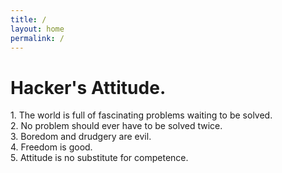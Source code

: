 ```yaml
---
title: /
layout: home
permalink: /
---
```



<div class="highlight">
  <h1>Hacker's Attitude.</h1>
  1. The world is full of fascinating problems waiting to be solved.<br>
  2. No problem should ever have to be solved twice.<br>
  3. Boredom and drudgery are evil.<br>
  4. Freedom is good.<br>
  5. Attitude is no substitute for competence.<br>
</div>
